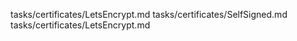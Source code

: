 tasks/certificates/LetsEncrypt.md
tasks/certificates/SelfSigned.md
tasks/certificates/LetsEncrypt.md
